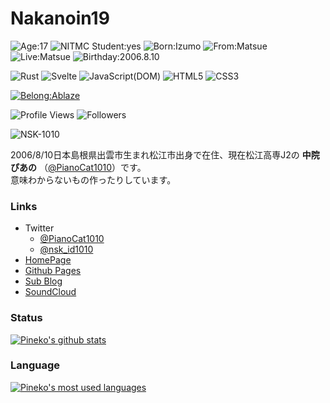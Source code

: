 # Nakanoin19
![Age:17](https://img.shields.io/badge/Age-17-33691E?style=for-the-badge)
![NITMC Student:yes](https://img.shields.io/badge/-NITMC%20Student-33691E?style=for-the-badge)
![Born:Izumo](https://img.shields.io/badge/born-izumo-F82C34?style=for-the-badge)
![From:Matsue](https://img.shields.io/badge/from-matsue-0069B3?style=for-the-badge)
![Live:Matsue](https://img.shields.io/badge/live-matsue-0069B3?style=for-the-badge)
![Birthday:2006.8.10](https://img.shields.io/badge/birthday-2006.8.10-33691E?style=for-the-badge)

![Rust](https://img.shields.io/badge/-Rust-33691E?style=for-the-badge&logo=rust)
![Svelte](https://img.shields.io/badge/-Svelte-33691E?style=for-the-badge&logo=svelte)
![JavaScript(DOM)](https://img.shields.io/badge/-JavaScript%20(DOM)-33691E?style=for-the-badge&logo=javascript)
![HTML5](https://img.shields.io/badge/-HTML5-33691E?style=for-the-badge&logo=html5)
![CSS3](https://img.shields.io/badge/-CSS3-33691E?style=for-the-badge&logo=css3)

[![Belong:Ablaze](https://img.shields.io/badge/Belongs-Ablaze-FF6600?style=for-the-badge)](https://ablaze.one)

![Profile Views](https://komarev.com/ghpvc/?username=NSK-1010&color=33691E&style=flat&label=Profile+Views)
![Followers](https://img.shields.io/github/followers/NSK-1010?style=flat&color=33691E&label=Followers)

![NSK-1010](https://github-profile-summary-cards.vercel.app/api/cards/profile-details?username=NSK-1010&theme=github_dark	)

2006/8/10日本島根県出雲市生まれ松江市出身で在住、現在松江高専J2の **中院ぴあの** （[@PianoCat1010](https://twitter.com/nsk_id1010)）です。  
意味わからないもの作ったりしています。

### Links
- Twitter
    - [@PianoCat1010](https://twitter.com/PianoCat1010)
    - [@nsk_id1010](https://twitter.com/nsk_id1010)
- [HomePage](https://nsk-1010.page)
- [Github Pages](http://nsk-1010.github.io)
- [Sub Blog](https://nsk-1010.hatenablog.com)
- [SoundCloud](https://soundcloud.com/pianocat-295049993)

### Status
[![Pineko's github stats](https://github-readme-stats.vercel.app/api?username=NSK-1010&count_private=true&show_icons=true&theme=tokyonight)](https://github.com/NSK-1010)

### Language
[![Pineko's most used languages](https://github-readme-stats.vercel.app/api/top-langs/?username=NSK-1010&show_icons=true&theme=tokyonight)](https://github.com/NSK-1010)
